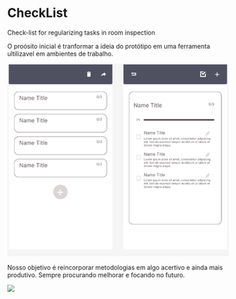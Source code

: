 # CheckList
Check-list for regularizing tasks in room inspection

O proósito inicial é tranformar a ideia do protótipo em uma ferramenta ultilizavel em ambientes de trabalho.

<img src="/assets/img/Exp.png">

Nosso objetivo é reincorporar metodologias em algo acertivo e ainda mais produtivo. Sempre procurando melhorar e focando no futuro.

<img src ="/assets/img/Perfil.jpg">